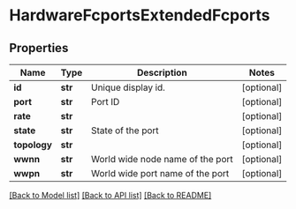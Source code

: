 # HardwareFcportsExtendedFcports

## Properties
Name | Type | Description | Notes
------------ | ------------- | ------------- | -------------
**id** | **str** | Unique display id. | [optional] 
**port** | **str** | Port ID | [optional] 
**rate** | **str** |  | [optional] 
**state** | **str** | State of the port | [optional] 
**topology** | **str** |  | [optional] 
**wwnn** | **str** | World wide node name of the port | [optional] 
**wwpn** | **str** | World wide port name of the port | [optional] 

[[Back to Model list]](../README.md#documentation-for-models) [[Back to API list]](../README.md#documentation-for-api-endpoints) [[Back to README]](../README.md)


